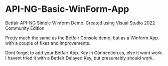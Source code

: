 # API-NG-Basic-WinForm-App
Betfair API-NG Simple Winform Demo. Created using Visual Studio 2022 Community Edition

Pretty much the same as the Betfair Console demo, but as a Winform App. with a couple of fixes and improvements.

Dont forget to add your Betfair App. Key in Connection.cs, else it wont work.
I havent tried it with a Betfair Delayed Key, but presumably should work.
